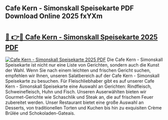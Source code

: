 ## Cafe Kern - Simonskall Speisekarte PDF Download Online 2025 fxYXm

# <h2><a href="http://gc6xkp.nevu.top/?p=Cafe+Kern+-+Simonskall+Speisekarte">🔗 👉🔴 Cafe Kern - Simonskall Speisekarte 2025 PDF</a></h2>

[![Cafe Kern - Simonskall Speisekarte 2025 PDF](https://i.imgur.com/dBaPXMq.png)](http://gc6xkp.nevu.top/?p=Cafe+Kern+-+Simonskall+Speisekarte)
Die Cafe Kern - Simonskall Speisekarte ist nicht nur eine Liste von Gerichten, sondern auch die Kunst der Wahl. Wenn Sie nach einem leichten und frischen Gericht suchen, empfehlen wir Ihnen, unseren Salatbereich auf der Cafe Kern - Simonskall Speisekarte zu besuchen. Für Fleischliebhaber gibt es auf unserer Cafe Kern - Simonskall Speisekarte eine Auswahl an Gerichten: Rindfleisch, Schweinefleisch, Huhn und Fisch. Unseren Auserwählten bieten wir Gourmet-Gerichte wie Schaschlik und Steak an, die auf frischem Feuer zubereitet werden. Unser Restaurant bietet eine große Auswahl an Desserts, von traditionellen Torten und Kuchen bis hin zu exquisiten Crème Brûlée und Schokoladen-Gateais.
